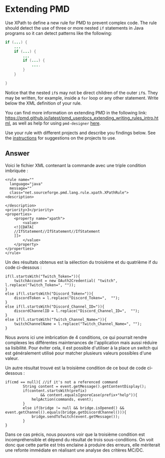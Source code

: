 # Extending PMD

Use XPath to define a new rule for PMD to prevent complex code. The rule should detect the use of three or more nested `if` statements in Java programs so it can detect patterns like the following:

```Java
if (...) {
    ...
    if (...) {
        ...
        if (...) {
            ....
        }
    }

}
```
Notice that the nested `if`s may not be direct children of the outer `if`s. They may be written, for example, inside a `for` loop or any other statement.
Write below the XML definition of your rule.

You can find more information on extending PMD in the following link: https://pmd.github.io/latest/pmd_userdocs_extending_writing_rules_intro.html, as well as help for using `pmd-designer` [here](https://github.com/selabs-ur1/VV-ISTIC-TP2/blob/master/exercises/designer-help.md).

Use your rule with different projects and describe you findings below. See the [instructions](../sujet.md) for suggestions on the projects to use.

## Answer

Voici le fichier XML contenant la commande avec une triple condition imbriquée :

    <rule name=""
      language="java"
      message=""
      class="net.sourceforge.pmd.lang.rule.xpath.XPathRule">
    <description>

    </description>
    <priority>3</priority>
    <properties>
        <property name="xpath">
            <value>
        <![CDATA[
        //IfStatement//IfStatement//IfStatement
        ]]>
            </value>
        </property>
    </properties>
    </rule>


Un des résultats obtenus est la sélection du troisième et du quatrième if du code ci-dessous :


    if(l.startsWith("Twitch_Token=")){
        twitchAccount = new OAuth2Credential( "twitch", l.replace("Twitch_Token=", ""));
    }
    else if(l.startsWith("Discord_Token=")){
        discordToken = l.replace("Discord_Token=",  "");
    }
    else if(l.startsWith("Discord_Channel_ID=")){
        discordChannelID = l.replace("Discord_Channel_ID=",  "");
    }
    else if(l.startsWith("Twitch_Channel_Name=")){
        twitchChannelName = l.replace("Twitch_Channel_Name=", "");
    }

Nous avons ici une imbrication de 4 conditions, ce qui pourrait rendre complexes les différentes maintenances de l'application mais aussi réduire sa lisibilité. Pour éviter cela, il est possible d'utiliser à la place un switch qui est généralement utilisé pour matcher plusieurs valeurs possibles d'une valeur. 


Un autre résultat trouvé est la troisième condition de ce bout de code ci-dessous :

    if(cmd == null){ //if it's not a referenced command
			String content = event.getMessage().getContentDisplay();
			if(content.startsWith(prefix)
					&& content.equalsIgnoreCase(prefix+"help")){
				helpAction(commands, event);
			}
			else if(bridge != null && bridge.isOpened() &&  event.getChannel().equals(bridge.getDiscordChannel())){
				bridge.sendToTwitch(event.getMessage());
			}
    }

Dans ce cas précis, nous pouvons voir que la troisième condition est incompréhensible et dépend du résultat de trois sous-conditions. On voit donc que cette partie est très enclaine à produire des erreurs, elle mériterait une refonte immédiate en réalisant une analyse des critères MC/DC. 